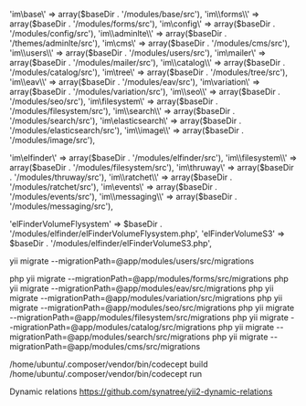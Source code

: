 'im\\base\\' => array($baseDir . '/modules/base/src'),
'im\\forms\\' => array($baseDir . '/modules/forms/src'),
'im\\config\\' => array($baseDir . '/modules/config/src'),
'im\\adminlte\\' => array($baseDir . '/themes/adminlte/src'),
'im\\cms\\' => array($baseDir . '/modules/cms/src'),
'im\\users\\' => array($baseDir . '/modules/users/src'),
'im\\mailer\\' => array($baseDir . '/modules/mailer/src'),
'im\\catalog\\' => array($baseDir . '/modules/catalog/src'),
'im\\tree\\' => array($baseDir . '/modules/tree/src'),
'im\\eav\\' => array($baseDir . '/modules/eav/src'),
'im\\variation\\' => array($baseDir . '/modules/variation/src'),
'im\\seo\\' => array($baseDir . '/modules/seo/src'),
'im\\filesystem\\' => array($baseDir . '/modules/filesystem/src'),
'im\\search\\' => array($baseDir . '/modules/search/src'),
'im\\elasticsearch\\' => array($baseDir . '/modules/elasticsearch/src'),
'im\\image\\' => array($baseDir . '/modules/image/src'),


'im\\elfinder\\' => array($baseDir . '/modules/elfinder/src'),
'im\\filesystem\\' => array($baseDir . '/modules/filesystem/src'),
'im\\thruway\\' => array($baseDir . '/modules/thruway/src'),
'im\\ratchet\\' => array($baseDir . '/modules/ratchet/src'),
'im\\events\\' => array($baseDir . '/modules/events/src'),
'im\\messaging\\' => array($baseDir . '/modules/messaging/src'),

'elFinderVolumeFlysystem' => $baseDir . '/modules/elfinder/elFinderVolumeFlysystem.php',
'elFinderVolumeS3' => $baseDir . '/modules/elfinder/elFinderVolumeS3.php',

yii migrate --migrationPath=@app/modules/users/src/migrations

php yii migrate --migrationPath=@app/modules/forms/src/migrations
php yii migrate --migrationPath=@app/modules/eav/src/migrations
php yii migrate --migrationPath=@app/modules/variation/src/migrations
php yii migrate --migrationPath=@app/modules/seo/src/migrations
php yii migrate --migrationPath=@app/modules/filesystem/src/migrations
php yii migrate --migrationPath=@app/modules/catalog/src/migrations
php yii migrate --migrationPath=@app/modules/search/src/migrations
php yii migrate --migrationPath=@app/modules/cms/src/migrations

/home/ubuntu/.composer/vendor/bin/codecept build
/home/ubuntu/.composer/vendor/bin/codecept run


Dynamic relations
https://github.com/synatree/yii2-dynamic-relations
